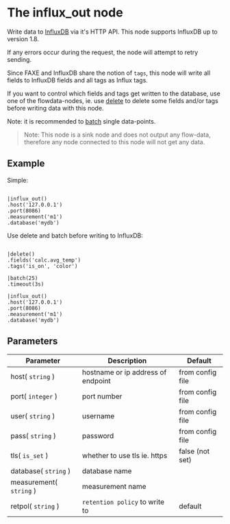 The influx_out node
=====================

Write data to [InfluxDB](https://docs.influxdata.com/influxdb/v1.8/) via it's HTTP API.
This node supports InfluxDB up to version 1.8.
 
If any errors occur during the request, the node will attempt to retry sending.

Since FAXE and InfluxDB share the notion of `tags`, this node will write all fields to InfluxDB fields and all tags as
Influx tags.

If you want to control which fields and tags get written to the database, use one of the flowdata-nodes,
ie. use [delete](../flowdata/delete.md) to
delete some fields and/or tags before writing data with this node.


Note: it is recommended to [batch](../flowdata/batch.md) single data-points.

> Note: This node is a sink node and does not output any flow-data, therefore any node connected to this node will not get any data.

Example
-------

Simple:
```dfs   

|influx_out()
.host('127.0.0.1')
.port(8086)
.measurement('m1')
.database('mydb') 

```


Use delete and batch before writing to InfluxDB:
```dfs 

|delete()
.fields('calc.avg_temp')
.tags('is_on', 'color')

|batch(25)
.timeout(3s)

|influx_out()
.host('127.0.0.1')
.port(8086)
.measurement('m1')
.database('mydb') 

```


Parameters
----------

| Parameter               | Description                        | Default          |
|-------------------------|------------------------------------|------------------|
| host( `string` )        | hostname or ip address of endpoint | from config file |
| port( `integer` )       | port number                        | from config file |
| user( `string` )        | username                           | from config file |
| pass( `string` )        | password                           | from config file |
| tls( `is_set` )         | whether to use tls ie. https       | false (not set)  |
| database( `string` )    | database name                      |                  |
| measurement( `string` ) | measurement name                   |                  |
| retpol( `string` )      | `retention policy` to write to     | default          |
 